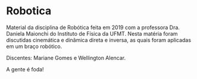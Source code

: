 # Robotica
Material da disciplina de Robótica feita em 2019 com a professora Dra. Daniela Maionchi do Instituto de Física da UFMT. 
Nesta matéria foram discutidas cinemática e dinâmica direta e inversa, as quais foram aplicadas em um braço robótico.


Discentes: Mariane Gomes e Wellington Alencar.


A gente é foda!
